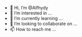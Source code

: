 - 👋 Hi, I’m @Alfhydy
- 👀 I’m interested in ...
- 🌱 I’m currently learning ...
- 💞️ I’m looking to collaborate on ...
- 📫 How to reach me ...

<!---
Alfhydy/Alfhydy is a ✨ special ✨ repository because its `README.md` (this file) appears on your GitHub profile.
You can click the Preview link to take a look at your changes.
--->

